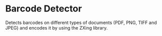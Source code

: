 # Barcode Detector
Detects barcodes on different types of documents (PDF, PNG, TIFF and JPEG) and encodes it by using the ZXing library.
